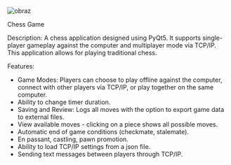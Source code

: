 
![obraz](https://github.com/MBurdziej/Chess/assets/108184079/61211661-f088-4128-9705-502ee04de246)


Chess Game

Description:
A chess application designed using PyQt5. It supports single-player gameplay against the computer and multiplayer mode via TCP/IP. This application allows for playing traditional chess.

Features:
- Game Modes: Players can choose to play offline against the computer, connect with other players via TCP/IP, or play together on the same computer.
- Ability to change timer duration.
- Saving and Review: Logs all moves with the option to export game data to external files.
- View available moves - clicking on a piece shows all possible moves.
- Automatic end of game conditions (checkmate, stalemate).
- En passant, castling, pawn promotion.
- Ability to load TCP/IP settings from a json file.
- Sending text messages between players through TCP/IP.
